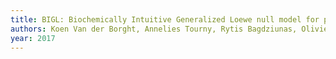 ```yaml
---
title: BIGL: Biochemically Intuitive Generalized Loewe null model for prediction of the expected combined effect compatible with partial agonism and antagonism
authors: Koen Van der Borght, Annelies Tourny, Rytis Bagdziunas, Olivier Thas, Maxim Nazarov, Heather Turner, Bie Verbist, Hugo Ceulemans
year: 2017
---
```



